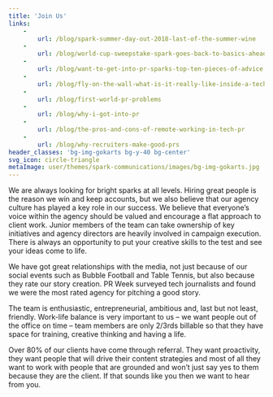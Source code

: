 ```yaml
---
title: 'Join Us'
links:
    -
        url: /blog/spark-summer-day-out-2018-last-of-the-summer-wine
    -
        url: /blog/world-cup-sweepstake-spark-goes-back-to-basics-ahead-of-high-tech-tournament
    -
        url: /blog/want-to-get-into-pr-sparks-top-ten-pieces-of-advice
    -
        url: /blog/fly-on-the-wall-what-is-it-really-like-inside-a-tech-pr-agency-office
    -
        url: /blog/first-world-pr-problems
    -
        url: /blog/why-i-got-into-pr
    -
        url: /blog/the-pros-and-cons-of-remote-working-in-tech-pr
    -
        url: /blog/why-recruiters-make-good-prs
header_classes: 'bg-img-gokarts bg-y-40 bg-center'
svg_icon: circle-triangle
metaImage: user/themes/spark-communications/images/bg-img-gokarts.jpg
---
```


We are always looking for bright sparks at all levels. Hiring great people is the reason we win and keep accounts, but we also believe that our agency culture has played a key role in our success. We believe that everyone’s voice within the agency should be valued and encourage a flat approach to client work. Junior members of the team can take ownership of key initiatives and agency directors are heavily involved in campaign execution. There is always an opportunity to put your creative skills to the test and see your ideas come to life.

We have got great relationships with the media, not just because of our social events such as Bubble Football and Table Tennis, but also because they rate our story creation. PR Week surveyed tech journalists and found we were the most rated agency for pitching a good story.

The team is enthusiastic, entrepreneurial, ambitious and, last but not least, friendly. Work-life balance is very important to us – we want people out of the office on time – team members are only 2/3rds billable so that they have space for training, creative thinking and having a life.

Over 80% of our clients have come through referral. They want proactivity, they want people that will drive their content strategies and most of all they want to work with people that are grounded and won’t just say yes to them because they are the client. If that sounds like you then we want to hear from you.

